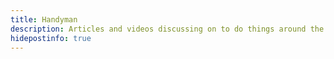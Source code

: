 ```yaml
---
title: Handyman
description: Articles and videos discussing on to do things around the house and car yourself.
hidepostinfo: true
---
```

